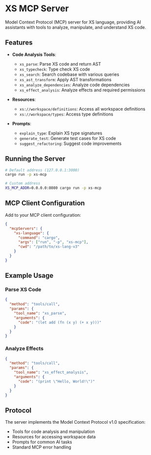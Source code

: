 # XS MCP Server

Model Context Protocol (MCP) server for XS language, providing AI assistants with tools to analyze, manipulate, and understand XS code.

## Features

- **Code Analysis Tools**:
  - `xs_parse`: Parse XS code and return AST
  - `xs_typecheck`: Type check XS code
  - `xs_search`: Search codebase with various queries
  - `xs_ast_transform`: Apply AST transformations
  - `xs_analyze_dependencies`: Analyze code dependencies
  - `xs_effect_analysis`: Analyze effects and required permissions

- **Resources**:
  - `xs://workspace/definitions`: Access all workspace definitions
  - `xs://workspace/types`: Access type definitions

- **Prompts**:
  - `explain_type`: Explain XS type signatures
  - `generate_test`: Generate test cases for XS code
  - `suggest_refactoring`: Suggest code improvements

## Running the Server

```bash
# Default address (127.0.0.1:3000)
cargo run -p xs-mcp

# Custom address
XS_MCP_ADDR=0.0.0.0:8080 cargo run -p xs-mcp
```

## MCP Client Configuration

Add to your MCP client configuration:

```json
{
  "mcpServers": {
    "xs-language": {
      "command": "cargo",
      "args": ["run", "-p", "xs-mcp"],
      "cwd": "/path/to/xs-lang-v3"
    }
  }
}
```

## Example Usage

### Parse XS Code
```json
{
  "method": "tools/call",
  "params": {
    "tool_name": "xs_parse",
    "arguments": {
      "code": "(let add (fn (x y) (+ x y)))"
    }
  }
}
```

### Analyze Effects
```json
{
  "method": "tools/call",
  "params": {
    "tool_name": "xs_effect_analysis",
    "arguments": {
      "code": "(print \"Hello, World!\")"
    }
  }
}
```

## Protocol

The server implements the Model Context Protocol v1.0 specification:
- Tools for code analysis and manipulation
- Resources for accessing workspace data
- Prompts for common AI tasks
- Standard MCP error handling
